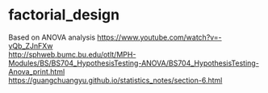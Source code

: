 # factorial_design
Based on ANOVA analysis
https://www.youtube.com/watch?v=-yQb_ZJnFXw <br>
http://sphweb.bumc.bu.edu/otlt/MPH-Modules/BS/BS704_HypothesisTesting-ANOVA/BS704_HypothesisTesting-Anova_print.html <br>
https://guangchuangyu.github.io/statistics_notes/section-6.html

